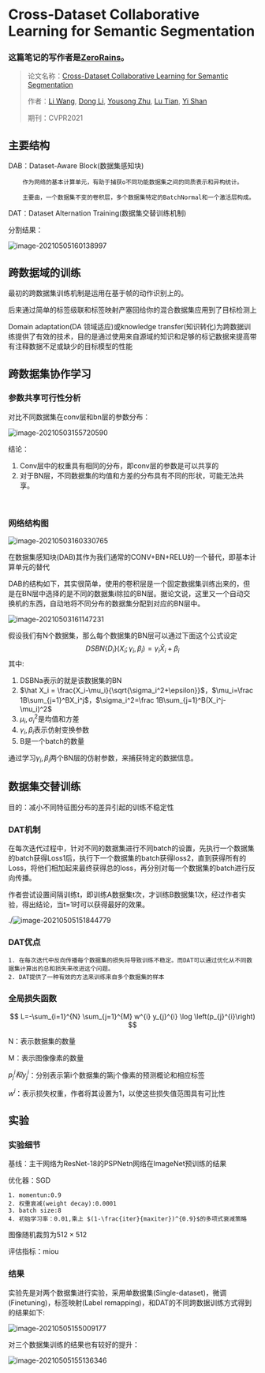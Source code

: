 # Cross-Dataset Collaborative Learning for Semantic Segmentation

### 这篇笔记的写作者是[ZeroRains](https://github.com/zeroRains)。

> 论文名称：[Cross-Dataset Collaborative Learning for Semantic Segmentation](https://arxiv.org/abs/2103.11351)
>
> 作者：[Li Wang](https://arxiv.org/search/cs?searchtype=author&query=Wang%2C+L), [Dong Li](https://arxiv.org/search/cs?searchtype=author&query=Li%2C+D), [Yousong Zhu](https://arxiv.org/search/cs?searchtype=author&query=Zhu%2C+Y), [Lu Tian](https://arxiv.org/search/cs?searchtype=author&query=Tian%2C+L), [Yi Shan](https://arxiv.org/search/cs?searchtype=author&query=Shan%2C+Y)
>
> 期刊：CVPR2021

## 主要结构

DAB：Dataset-Aware Block(数据集感知块)

		作为网络的基本计算单元，有助于捕获o不同功能数据集之间的同质表示和异构统计。
	
		主要由，一个数据集不变的卷积层，多个数据集特定的BatchNormal和一个激活层构成。

DAT：Dataset Alternation Training(数据集交替训练机制)

分割结果：

![image-20210505160138997](./src/Cross-Dataset-Collaborative-Learning-for-Semantic-Segmentation/20210505160141image-20210505160138997.png)



## 跨数据域的训练

最初的跨数据集训练机制是运用在基于帧的动作识别上的。

后来通过简单的标签级联和标签映射产塞回给你的混合数据集应用到了目标检测上

Domain adaptation(DA 领域适应)或knowledge transfer(知识转化)为跨数据训练提供了有效的技术，目的是通过使用来自源域的知识和足够的标记数据来提高带有注释数据不足或缺少的目标模型的性能



## 跨数据集协作学习

### 参数共享可行性分析

对比不同数据集在conv层和bn层的参数分布：

![image-20210503155720590](./src/Cross-Dataset-Collaborative-Learning-for-Semantic-Segmentation/20210505101559image-20210503155720590.png)

结论：

1. Conv层中的权重具有相同的分布，即conv层的参数是可以共享的
2. 对于BN层，不同数据集的均值和方差的分布具有不同的形状，可能无法共享。

​		

### 网络结构图

![image-20210503160330765](./src/Cross-Dataset-Collaborative-Learning-for-Semantic-Segmentation/20210505101605image-20210503160330765.png)

在数据集感知块(DAB)其作为我们通常的CONV+BN+RELU的一个替代，即基本计算单元的替代

DAB的结构如下，其实很简单，使用的卷积层是一个固定数据集训练出来的，但是在BN层中选择的是不同的数据集i除拉的BN层。据论文说，这里又一个自动交换机的东西，自动地将不同分布的数据集分配到对应的BN层中。

![image-20210503161147231](./src/Cross-Dataset-Collaborative-Learning-for-Semantic-Segmentation/20210505101608image-20210503161147231.png)

假设我们有N个数据集，那么每个数据集的BN层可以通过下面这个公式设定
$$
DSBN\{D_i\}(X_i;\gamma_i,\beta_i) = \gamma_i\hat X_i+\beta_i
$$
其中:

1. DSBNa表示的就是该数据集的BN
2. $\hat X_i = \frac{X_i-\mu_i}{\sqrt{\sigma_i^2+\epsilon}}$，$\mu_i=\frac 1B\sum_{j=1}^BX_i^j$，$\sigma_i^2=\frac 1B\sum_{j=1}^B(X_i^j-\mu_i)^2$
3. $\mu_i,\sigma_i^2$是均值和方差
4. $\gamma_i,\beta_i$表示仿射变换参数
5. B是一个batch的数量

通过学习$\gamma_i,\beta_i$两个BN层的仿射参数，来捕获特定的数据信息。

## 数据集交替训练

目的：减小不同特征图分布的差异引起的训练不稳定性

### DAT机制

在每次迭代过程中，针对不同的数据集进行不同batch的设置，先执行一个数据集的batch获得Loss1后，执行下一个数据集的batch获得loss2，直到获得所有的Loss，将他们相加起来最终获得总的loss，再分别对每一个数据集的batch进行反向传播。

作者尝试设置间隔训练t，即训练A数据集t次，才训练B数据集1次，经过作者实验，得出结论，当t=1时可以获得最好的效果。

./![image-20210505151844779](./src/Cross-Dataset-Collaborative-Learning-for-Semantic-Segmentation/20210505151847image-20210505151844779.png)

### DAT优点

 	1. 在每次迭代中反向传播每个数据集的损失将导致训练不稳定。而DAT可以通过优化从不同数据集计算出的总和损失来改进这个问题。
 	2. DAT提供了一种有效的方法来训练来自多个数据集的样本

### 全局损失函数

$$
L=-\sum_{i=1}^{N} \sum_{j=1}^{M} w^{i} y_{j}^{i} \log \left(p_{j}^{i}\right)
$$

N：表示数据集的数量

M：表示图像像素的数量

$p^i_j和y^i_j$：分别表示第i个数据集的第j个像素的预测概论和相应标签

$w^i$：表示损失权重，作者将其设置为1，以使这些损失值范围具有可比性

## 实验

### 实验细节

基线：主干网络为ResNet-18的PSPNetn网络在ImageNet预训练的结果

优化器：SGD

 	1. momentun:0.9
 	2. 权重衰减(weight decay):0.0001
 	3. batch size:8
 	4. 初始学习率：0.01,乘上 $(1-\frac{iter}{maxiter})^{0.9}$的多项式衰减策略

图像随机裁剪为$512 \times512$

评估指标：miou

### 结果

实验先是对两个数据集进行实验，采用单数据集(Single-dataset)，微调(Finetuning)，标签映射(Label remapping)，和DAT的不同跨数据训练方式得到的结果如下:

![image-20210505155009177](./src/Cross-Dataset-Collaborative-Learning-for-Semantic-Segmentation/20210505155011image-20210505155009177.png)

对三个数据集训练的结果也有较好的提升：

![image-20210505155136346](./src/Cross-Dataset-Collaborative-Learning-for-Semantic-Segmentation/20210505155137image-20210505155136346.png)

